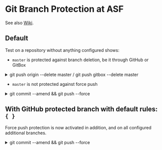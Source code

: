 # Git Branch Protection at ASF

See also [Wiki](https://cwiki.apache.org/confluence/display/MAVEN/Branch+Protection).

## Default

Test on a repository without anything configured shows:
- `master` is protected against branch deletion, be it through GitHub or GitBox
<details><summary>git push origin --delete master / git push gitbox --delete master</summary>


```
$ git push origin --delete master
To https://github.com/apache/maven-studies.git
 ! [remote rejected]     master (refusing to delete the current branch: refs/heads/master)
error: failed to push some refs to 'https://github.com/apache/maven-studies.git'

$ git push gitbox --delete master
remote: Rewinding refs/heads/master is forbidden.
remote:
To https://gitbox.apache.org/repos/asf/maven-studies.git
 ! [remote rejected]     master (pre-receive hook declined)
error: failed to push some refs to 'https://gitbox.apache.org/repos/asf/maven-studies.git'
```
</details>

- `master` is not protected against force push
<details><summary>git commit --amend && git push --force</summary>

```
$ git commit --amend
[master 7afcc9bc5] add link to studies sites
 Date: Sat Aug 16 11:07:08 2025 +0100
 1 file changed, 6 insertions(+), 2 deletions(-)
$ git push --force
Enumerating objects: 5, done.
Counting objects: 100% (5/5), done.
Delta compression using up to 14 threads
Compressing objects: 100% (3/3), done.
Writing objects: 100% (3/3), 509 bytes | 509.00 KiB/s, done.
Total 3 (delta 1), reused 0 (delta 0), pack-reused 0
remote: Resolving deltas: 100% (1/1), completed with 1 local object.
To https://github.com/apache/maven-studies.git
 + 77d4e2833...7afcc9bc5 master -> master (forced update)
 ```
 </details>

## With GitHub protected branch with default rules: `{ }`

Force push protection is now activated in addition, and on all configured additional branches.
<details><summary>git commit --amend && git push --force</summary>

```
$ git commit --amend
[master 88548e931] enable branch protection
 Date: Sat Aug 16 11:57:40 2025 +0100
 1 file changed, 12 insertions(+)
❯ git push --force
Enumerating objects: 5, done.
Counting objects: 100% (5/5), done.
Delta compression using up to 14 threads
Compressing objects: 100% (3/3), done.
Writing objects: 100% (3/3), 524 bytes | 524.00 KiB/s, done.
Total 3 (delta 0), reused 0 (delta 0), pack-reused 0
remote: error: GH006: Protected branch update failed for refs/heads/master.
remote:
remote: - Cannot force-push to this branch
To https://github.com/apache/maven-studies.git
 ! [remote rejected]     master -> master (protected branch hook declined)
error: failed to push some refs to 'https://github.com/apache/maven-studies.git'

$ git push --force gitbox
Enumerating objects: 5, done.
Counting objects: 100% (5/5), done.
Delta compression using up to 14 threads
Compressing objects: 100% (3/3), done.
Writing objects: 100% (3/3), 524 bytes | 524.00 KiB/s, done.
Total 3 (delta 0), reused 0 (delta 0), pack-reused 0
remote: Rewinding refs/heads/master is forbidden.
remote:
To https://gitbox.apache.org/repos/asf/maven-studies.git
 ! [remote rejected]     master -> master (pre-receive hook declined)
error: failed to push some refs to 'https://gitbox.apache.org/repos/asf/maven-studies.git'
```
</details>

